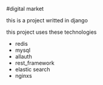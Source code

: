 #digital market

this is a project writted in django

this project uses these technologies

+ redis
+ mysql
+ allauth
+ rest_framework
+ elastic search
+ nginxs
